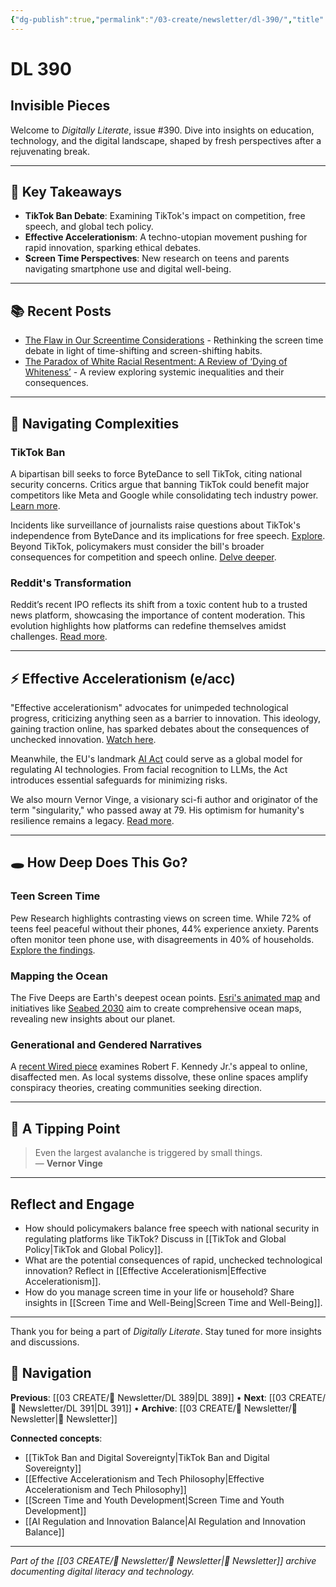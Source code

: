 ```yaml
---
{"dg-publish":true,"permalink":"/03-create/newsletter/dl-390/","title":"Invisible Pieces","tags":["tiktok","effective-accelerationism","screen-time","ai-regulation","digital-literacy"],"created":"2024-03-23","updated":"2025-01-29"}
---
```



# DL 390

## Invisible Pieces

Welcome to _Digitally Literate_, issue #390. Dive into insights on education, technology, and the digital landscape, shaped by fresh perspectives after a rejuvenating break.

---

## 🔖 Key Takeaways
- **TikTok Ban Debate**: Examining TikTok's impact on competition, free speech, and global tech policy.
- **Effective Accelerationism**: A techno-utopian movement pushing for rapid innovation, sparking ethical debates.
- **Screen Time Perspectives**: New research on teens and parents navigating smartphone use and digital well-being.

---

## 📚 Recent Posts
- [The Flaw in Our Screentime Considerations](https://wiobyrne.com/the-flaw-in-our-screentime-considerations/) - Rethinking the screen time debate in light of time-shifting and screen-shifting habits.
- [The Paradox of White Racial Resentment: A Review of ‘Dying of Whiteness’](https://wiobyrne.com/dying-of-whiteness/) - A review exploring systemic inequalities and their consequences.

---

## 🌉 Navigating Complexities

### TikTok Ban
A bipartisan bill seeks to force ByteDance to sell TikTok, citing national security concerns. Critics argue that banning TikTok could benefit major competitors like Meta and Google while consolidating tech industry power. [Learn more](https://www.nytimes.com/2024-03-13/technology/tiktok-ban-house-vote.html).

Incidents like surveillance of journalists raise questions about TikTok's independence from ByteDance and its implications for free speech. [Explore](https://www.aclu.org/press-releases/aclu-slams-house-for-latest-plan-to-ban-tiktok-and-stifle-free-speech). Beyond TikTok, policymakers must consider the bill's broader consequences for competition and speech online. [Delve deeper](https://www.defenseone.com/ideas/2024/03/should-governments-ban-tiktok-can-they/394936/).

### Reddit's Transformation
Reddit’s recent IPO reflects its shift from a toxic content hub to a trusted news platform, showcasing the importance of content moderation. This evolution highlights how platforms can redefine themselves amidst challenges. [Read more](https://www.nytimes.com/2024-03-21/technology/reddit-ipo-public-content-moderation.html).

---

## ⚡ Effective Accelerationism (e/acc)

"Effective accelerationism" advocates for unimpeded technological progress, criticizing anything seen as a barrier to innovation. This ideology, gaining traction online, has sparked debates about the consequences of unchecked innovation. [Watch here](https://www.youtube.com/watch?v=bjbSjSvG-Mo).

Meanwhile, the EU's landmark [AI Act](https://www.europarl.europa.eu/news/en/press-room/20240308IPR19015/artificial-intelligence-act-meps-adopt-landmark-law) could serve as a global model for regulating AI technologies. From facial recognition to LLMs, the Act introduces essential safeguards for minimizing risks.

We also mourn Vernor Vinge, a visionary sci-fi author and originator of the term "singularity," who passed away at 79. His optimism for humanity's resilience remains a legacy. [Read more](https://arstechnica.com/information-technology/2024/03/vernor-vinge-father-of-the-tech-singularity-has-died-at-age-79/).

---

## 🕳️ How Deep Does This Go?

### Teen Screen Time
Pew Research highlights contrasting views on screen time. While 72% of teens feel peaceful without their phones, 44% experience anxiety. Parents often monitor teen phone use, with disagreements in 40% of households. [Explore the findings](https://www.pewresearch.org/internet/2024-03-11/how-teens-and-parents-approach-screen-time/).

### Mapping the Ocean
The Five Deeps are Earth's deepest ocean points. [Esri's animated map](https://www.youtube.com/watch?v=tn4GJyuKBN8) and initiatives like [Seabed 2030](https://seabed2030.org/) aim to create comprehensive ocean maps, revealing new insights about our planet.

### Generational and Gendered Narratives
A [recent Wired piece](https://www.wired.com/story/robert-f-kennedy-jr-aaron-rodgers-male-vote/) examines Robert F. Kennedy Jr.'s appeal to online, disaffected men. As local systems dissolve, these online spaces amplify conspiracy theories, creating communities seeking direction.

---

## 🌋 A Tipping Point

> Even the largest avalanche is triggered by small things.  
> — **Vernor Vinge**

---

## Reflect and Engage
- How should policymakers balance free speech with national security in regulating platforms like TikTok? Discuss in [[TikTok and Global Policy\|TikTok and Global Policy]].
- What are the potential consequences of rapid, unchecked technological innovation? Reflect in [[Effective Accelerationism\|Effective Accelerationism]].
- How do you manage screen time in your life or household? Share insights in [[Screen Time and Well-Being\|Screen Time and Well-Being]].

---

Thank you for being a part of *Digitally Literate*. Stay tuned for more insights and discussions.

## 🔗 Navigation

**Previous**: [[03 CREATE/📧 Newsletter/DL 389\|DL 389]] • **Next**: [[03 CREATE/📧 Newsletter/DL 391\|DL 391]] • **Archive**: [[03 CREATE/📧 Newsletter/📧 Newsletter\|📧 Newsletter]]

**Connected concepts**:
- [[TikTok Ban and Digital Sovereignty\|TikTok Ban and Digital Sovereignty]]
- [[Effective Accelerationism and Tech Philosophy\|Effective Accelerationism and Tech Philosophy]]
- [[Screen Time and Youth Development\|Screen Time and Youth Development]]
- [[AI Regulation and Innovation Balance\|AI Regulation and Innovation Balance]]

---

*Part of the [[03 CREATE/📧 Newsletter/📧 Newsletter\|📧 Newsletter]] archive documenting digital literacy and technology.*
